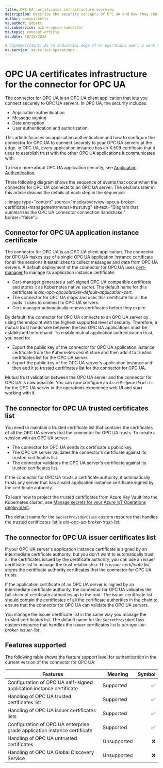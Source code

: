 ```yaml
---
title: OPC UA certificates infrastructure overview
description: Describe the security concepts of OPC UA and how they can be managed in the context of the connector for OPC UA.
author: dominicbetts
ms.author: dobett
ms.subservice: azure-opcua-connector
ms.topic: concept-article
ms.date: 10/22/2024

# CustomerIntent: As an industrial edge IT or operations user, I want to understand how the OPC UA industrial edge Kubernetes environment should be configured to enable mutual trust between the connector for OPC UA and the downstream OPC UA servers.
ms.service: azure-iot-operations
---
```


# OPC UA certificates infrastructure for the connector for OPC UA

The connector for OPC UA is an OPC UA client application that lets you connect securely to OPC UA servers. In OPC UA, the security includes:

- Application authentication
- Message signing
- Data encryption
- User authentication and authorization.

This article focuses on application authentication and how to configure the connector for OPC UA to connect securely to your OPC UA servers at the edge. In OPC UA, every application instance has an X.509 certificate that it uses to establish trust with the other OPC UA applications it communicates with.

To learn more about OPC UA application security, see [Application Authentication](https://reference.opcfoundation.org/Core/Part2/v105/docs/4.10).

There following diagram shows the sequence of events that occur when the connector for OPC UA connects to an OPC UA server. The sections later in this article discuss the details of each step in the sequence:

:::image type="content" source="media/overview-opcua-broker-certificates-management/mutual-trust.svg" alt-text="Diagram that summarizes the OPC UA connector connection handshake." border="false":::

<!-- ```mermaid
sequenceDiagram
    participant Connector as Connector for OPC UA
    participant OPCUA as OPC UA server

    Connector->>OPCUA: Presents connector for OPC UA application instance certificate

    OPCUA->>OPCUA: Validate connector for OPC UA<br>application instance certificate

    OPCUA->>Connector: Presents OPC UA server application instance certificate

    Connector->>Connector: Validate OPC UA server certificate against<br>connector for OPC UA trusted certificates list<br>or trusted issuers list.
``` -->

## Connector for OPC UA application instance certificate

The connector for OPC UA is an OPC UA client application. The connector for OPC UA makes use of a single OPC UA application instance certificate for all the sessions it establishes to collect messages and data from OPC UA servers. A default deployment of the connector for OPC UA uses [cert-manager](https://cert-manager.io/) to manage its application instance certificate:

- Cert-manager generates a self-signed OPC UA compatible certificate and stores it as Kubernetes native secret. The default name for this certificate is *aio-opc-opcuabroker-default-application-cert*.
- The connector for OPC UA maps and uses this certificate for all the pods it uses to connect to OPC UA servers.
- Cert-manager automatically renews certificates before they expire.

By default, the connector for OPC UA connects to an OPC UA server by using the endpoint with the highest supported level of security. Therefore, a mutual trust handshake between the two OPC UA applications must be established beforehand. To enable mutual application authentication trust, you need to:

- Export the public key of the connector for OPC UA application instance certificate from the Kubernetes secret store and then add it to trusted certificates list for the OPC UA server.
- Export the public key of the OPC UA server's application instance and then add it to trusted certificates list for the connector for OPC UA.

Mutual trust validation between the OPC UA server and the connector for OPC UA is now possible. You can now configure an `AssetEndpointProfile` for the OPC UA server in the operations experience web UI and start working with it.

## The connector for OPC UA trusted certificates list

You need to maintain a trusted certificate list that contains the certificates of all the OPC UA servers that the connector for OPC UA trusts. To create a session with an OPC UA server:

- The connector for OPC UA sends its certificate's public key.
- The OPC UA server validates the connector's certificate against its trusted certificates list.
- The connector validates the OPC UA server's certificate against its trusted certificates list.

If the connector for OPC UA trusts a certificate authority, it automatically trusts any server that has a valid application instance certificate signed by the certificate authority.

To learn how to project the trusted certificates from Azure Key Vault into the Kubernetes cluster, see [Manage secrets for your Azure IoT Operations deployment](../deploy-iot-ops/howto-manage-secrets.md).

The default name for the `SecretProviderClass` custom resource that handles the trusted certificates list is *aio-opc-ua-broker-trust-list*.

## The connector for OPC UA issuer certificates list

If your OPC UA server's application instance certificate is signed by an intermediate certificate authority, but you don't want to automatically trust all the certificates issued by the certificate authority, you can use an issuer certificate list to manage the trust relationship. This _issuer certificate list_ stores the certificate authority certificates that the connector for OPC UA trusts.

If the application certificate of an OPC UA server is signed by an intermediate certificate authority, the connector for OPC UA validates the full chain of certificate authorities up to the root. The issuer certificate list should contain the certificates of all the certificate authorities in the chain to ensure that the connector for OPC UA can validate the OPC UA servers.

You manage the issuer certificate list in the same way you manage the trusted certificates list. The default name for the `SecretProviderClass` custom resource that handles the issuer certificates list is *aio-opc-ua-broker-issuer-list*.

## Features supported

The following table shows the feature support level for authentication in the current version of the connector for OPC UA:

| Features  | Meaning | Symbol |
|---------|---------|---------:|
| Configuration of OPC UA self-signed application instance certificate          | Supported   |   ✅     |
| Handling of OPC UA trusted certificates list                                  | Supported   |   ✅     |
| Handling of OPC UA issuer certificates lists                                  | Supported   |   ✅     |
| Configuration of OPC UA enterprise grade application instance certificate     | Supported   |   ✅     |
| Handling of OPC UA untrusted certificates                                     | Unsupported |   ❌     |
| Handling of OPC UA Global Discovery Service                             | Unsupported |   ❌     |
